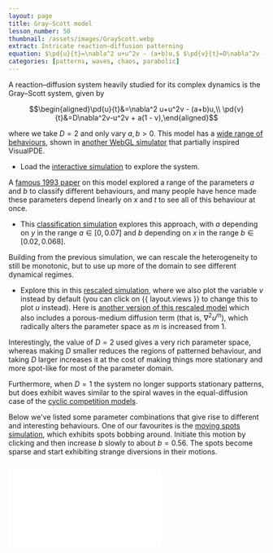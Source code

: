 ```yaml
---
layout: page
title: Gray–Scott model
lesson_number: 50
thumbnail: /assets/images/GrayScott.webp
extract: Intricate reaction–diffusion patterning
equation: $\pd{u}{t}=\nabla^2 u+u^2v - (a+b)u,$ $\pd{v}{t}=D\nabla^2v -u^2v + a(1 - v)$
categories: [patterns, waves, chaos, parabolic]
---
```

A reaction–diffusion system heavily studied for its complex dynamics is the Gray–Scott system, given by

$$\begin{aligned}\pd{u}{t}&=\nabla^2 u+u^2v - (a+b)u,\\ \pd{v}{t}&=D\nabla^2v-u^2v + a(1 - v),\end{aligned}$$

where we take $D=2$ and only vary $a,b>0$. This model has a [wide range of behaviours](http://www.mrob.com/pub/comp/xmorphia/index.html), shown in [another WebGL simulator](https://pmneila.github.io/jsexp/grayscott/) that partially inspired VisualPDE.

* Load the [interactive simulation](/sim/?preset=GrayScott) to explore the system.
  
A [famous 1993 paper](https://arxiv.org/abs/patt-sol/9304003) on this model explored a range of the parameters $a$ and $b$ to classify different behaviours, and many people have hence made these parameters depend linearly on $x$ and $t$ to see all of this behaviour at once. 

* This [classification simulation](/sim/?preset=GrayScottPearsonClassification) explores this approach, with $a$ depending on $y$ in the range $a \in [0,0.07]$ and $b$ depending on $x$ in the range $b \in [0.02, 0.068]$.

Building from the previous simulation, we can rescale the heterogeneity to still be monotonic, but to use up more of the domain to see different dynamical regimes. 

* Explore this in this [rescaled simulation](/sim/?preset=GrayScottPearsonClassificationRescaled), where we also plot the variable $v$ instead by default (you can click on {{ layout.views }} to change this to plot $u$ instead). Here is [another version of this rescaled model](/sim/?preset=GrayScottPorousMedia) which also includes a porous-medium diffusion term (that is, $\nabla^2 u^m$), which radically alters the parameter space as $m$ is increased from 1.

Interestingly, the value of $D=2$ used gives a very rich parameter space, whereas making $D$ smaller reduces the regions of patterned behaviour, and taking $D$ larger increases it at the cost of making things more stationary and more spot-like for most of the parameter domain. 

Furthermore, when $D=1$ the system no longer supports stationary patterns, but does exhibit waves similar to the spiral waves in the equal-diffusion case of the [cyclic competition models](/mathematical-biology/cyclic-competition).

Below we've listed some parameter combinations that give rise to different and interesting behaviours. One of our favourites is the [moving spots simulation](/sim/?preset=GrayScottGliders), which exhibits spots bobbing around. Initiate this motion by clicking and then increase $b$ slowly to about $b=0.56$. The spots become sparse and start exhibiting strange diversions in their motions.

<div style="text-align:center">
<vpde-select
      iframe="iframe"
      display-names="Labyrinthine; Spots; Pulsating spots; Worms; Holes; Spatiotemporal chaos; Intermittent chaos/holes; Moving spots (glider-like); Small waves; Big waves; U-skate world"
      parameters="a=0.037, b=0.06; a=0.03, b=0.062; a=0.025, b=0.06; a=0.078, b=0.061; a=0.039, b=0.058; a=0.026, b=0.051; a=0.034, b=0.056; a=0.014, b=0.054; a=0.018, b=0.051; a=0.014, b=0.045; a=0.062, b=0.061"
></vpde-select>
</div>

<iframe id="iframe" title="VisualPDE simulation" class="sim" style="margin-left:auto;margin-right:auto;margin-bottom:1em;margin-top:1em" src="/sim/?preset=GrayScott" frameborder="0"></iframe>
